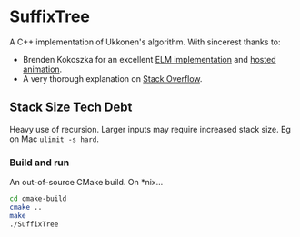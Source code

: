 
# SuffixTree

A C++ implementation of Ukkonen's algorithm.  With sincerest thanks to:

- Brenden Kokoszka for an excellent [ELM implementation](https://github.com/brenden/ukkonen-animation) and [hosted animation](http://brenden.github.io/ukkonen-animation/).
- A very thorough explanation on [Stack Overflow](https://stackoverflow.com/questions/9452701/ukkonens-suffix-tree-algorithm-in-plain-english/9513423#9513423).


## Stack Size Tech Debt

Heavy use of recursion.  Larger inputs may require increased stack size.  Eg on Mac `ulimit -s hard`.

### Build and run

An out-of-source CMake build.  On *nix...

```bash
cd cmake-build
cmake ..
make
./SuffixTree
```